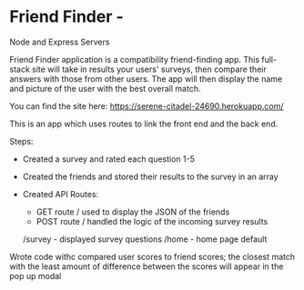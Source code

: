 # Friend Finder -
Node and Express Servers


Friend Finder application is a compatibility friend-finding app. This full-stack site will take in results your users' surveys, then compare their answers with those from other users. The app will then display the name and picture of the user with the best overall match.

You can find the site here: https://serene-citadel-24690.herokuapp.com/


This is an app which uses routes to link the front end and the back end.

Steps:
* Created a survey and rated each question 1-5
* Created the friends and stored their results to the survey in an array
* Created API Routes:
  - GET route / used to display the JSON of the friends
  - POST route / handled the logic of the incoming survey results

  /survey -  displayed survey questions
  /home - home page default

Wrote code withc compared user scores to friend scores; the closest match with the least amount of difference between the scores will appear in the pop up modal  
  
